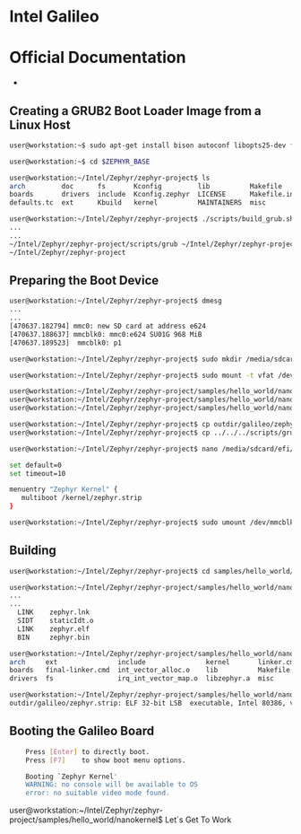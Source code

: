 # Intel Galileo

# Official Documentation

- [](https://wiki.zephyrproject.org/view/Galileo_Gen1_Gen2)

## Creating a GRUB2 Boot Loader Image from a Linux Host

```sh
user@workstation:~$ sudo apt-get install bison autoconf libopts25-dev flex automake
```

```sh
user@workstation:~$ cd $ZEPHYR_BASE
```

```sh
user@workstation:~/Intel/Zephyr/zephyr-project$ ls
arch         doc      fs       Kconfig         lib          Makefile      net      tests
boards       drivers  include  Kconfig.zephyr  LICENSE      Makefile.inc  samples  usb
defaults.tc  ext      Kbuild   kernel          MAINTAINERS  misc          scripts  zephyr-env.sh
```

```sh
user@workstation:~/Intel/Zephyr/zephyr-project$ ./scripts/build_grub.sh
...
...
~/Intel/Zephyr/zephyr-project/scripts/grub ~/Intel/Zephyr/zephyr-project
~/Intel/Zephyr/zephyr-project
```

## Preparing the Boot Device


```sh
user@workstation:~/Intel/Zephyr/zephyr-project$ dmesg
...
...
[470637.182794] mmc0: new SD card at address e624
[470637.188637] mmcblk0: mmc0:e624 SU01G 968 MiB 
[470637.189523]  mmcblk0: p1
```

```sh
user@workstation:~/Intel/Zephyr/zephyr-project$ sudo mkdir /media/sdcard
```

```sh
user@workstation:~/Intel/Zephyr/zephyr-project$ sudo mount -t vfat /dev/mmcblk0p1 /media/sdcard/
```

```sh
user@workstation:~/Intel/Zephyr/zephyr-project/samples/hello_world/nanokernel$ mkdir /media/sdcard/efi
user@workstation:~/Intel/Zephyr/zephyr-project/samples/hello_world/nanokernel$ mkdir /media/sdcard/efi/boot
user@workstation:~/Intel/Zephyr/zephyr-project/samples/hello_world/nanokernel$ mkdir /media/sdcard/kernel
```

```sh
user@workstation:~/Intel/Zephyr/zephyr-project$ cp outdir/galileo/zephyr.strip /media/sdcard/kernel/
user@workstation:~/Intel/Zephyr/zephyr-project$ cp ../../../scripts/grub/bin/grub.efi /media/sdcard/efi/boot/bootia32.efi
```

```sh
user@workstation:~/Intel/Zephyr/zephyr-project$ nano /media/sdcard/efi/boot/grub.cfg
```

```sh
set default=0
set timeout=10

menuentry "Zephyr Kernel" {
   multiboot /kernel/zephyr.strip
}
```

```sh
user@workstation:~/Intel/Zephyr/zephyr-project$ sudo umount /dev/mmcblk0p1
```

## Building

```sh
user@workstation:~/Intel/Zephyr/zephyr-project$ cd samples/hello_world/nanokernel/
```

```sh
user@workstation:~/Intel/Zephyr/zephyr-project/samples/hello_world/nanokernel$ make pristine && make BOARD=galileo
...
...
  LINK    zephyr.lnk
  SIDT    staticIdt.o
  LINK    zephyr.elf
  BIN     zephyr.bin
```

```sh
user@workstation:~/Intel/Zephyr/zephyr-project/samples/hello_world/nanokernel$ ls outdir/galileo/
arch     ext               include               kernel       linker.cmd  net      staticIdt.o  zephyr.elf  zephyr.map
boards   final-linker.cmd  int_vector_alloc.o    lib          Makefile    scripts  usb          zephyr.lnk  zephyr.stat
drivers  fs                irq_int_vector_map.o  libzephyr.a  misc        src      zephyr.bin   zephyr.lst  zephyr.strip
```

```sh
user@workstation:~/Intel/Zephyr/zephyr-project/samples/hello_world/nanokernel$ file outdir/galileo/zephyr.strip 
outdir/galileo/zephyr.strip: ELF 32-bit LSB  executable, Intel 80386, version 1 (SYSV), statically linked, stripped
```


## Booting the Galileo Board

```sh
    Press [Enter] to directly boot.
    Press [F7]    to show boot menu options.
```

```sh
    Booting `Zephyr Kernel'
    WARNING: no console will be available to OS
    error: no suitable video mode found.
```

user@workstation:~/Intel/Zephyr/zephyr-project/samples/hello_world/nanokernel$  Let´s Get To Work


